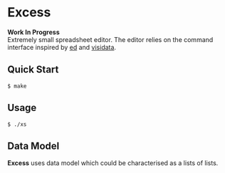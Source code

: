 # Excess

**Work In Progress**  
Extremely small spreadsheet editor. The editor relies on the command interface
inspired by [ed][1] and [visidata][2].


## Quick Start

```shell
$ make
```


## Usage

```shell
$ ./xs
```


## Data Model

**Excess** uses data model which could be characterised as a lists of lists. 



[1]: https://www.gnu.org/software/ed/ed.html
[2]: https://www.visidata.org/

